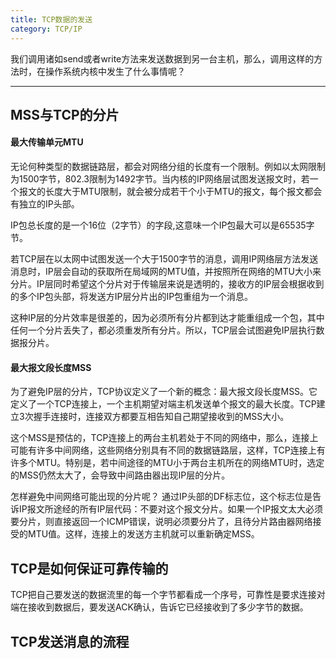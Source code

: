 ```yaml
---
title: TCP数据的发送
category: TCP/IP
---
```


我们调用诸如send或者write方法来发送数据到另一台主机，那么，调用这样的方法时，在操作系统内核中发生了什么事情呢？

<!--more-->

---

## MSS与TCP的分片

#### 最大传输单元MTU
无论何种类型的数据链路层，都会对网络分组的长度有一个限制。例如以太网限制为1500字节，802.3限制为1492字节。当内核的IP网络层试图发送报文时，若一个报文的长度大于MTU限制，就会被分成若干个小于MTU的报文，每个报文都会有独立的IP头部。

IP包总长度的是一个16位（2字节）的字段,这意味一个IP包最大可以是65535字节。

若TCP层在以太网中试图发送一个大于1500字节的消息，调用IP网络层方法发送消息时，IP层会自动的获取所在局域网的MTU值，并按照所在网络的MTU大小来分片。IP层同时希望这个分片对于传输层来说是透明的，接收方的IP层会根据收到的多个IP包头部，将发送方IP层分片出的IP包重组为一个消息。

这种IP层的分片效率是很差的，因为必须所有分片都到达才能重组成一个包，其中任何一个分片丢失了，都必须重发所有分片。所以，TCP层会试图避免IP层执行数据报分片。

#### 最大报文段长度MSS
为了避免IP层的分片，TCP协议定义了一个新的概念：最大报文段长度MSS。它定义了一个TCP连接上，一个主机期望对端主机发送单个报文的最大长度。TCP建立3次握手连接时，连接双方都要互相告知自己期望接收到的MSS大小。

这个MSS是预估的，TCP连接上的两台主机若处于不同的网络中，那么，连接上可能有许多中间网络，这些网络分别具有不同的数据链路层，这样，TCP连接上有许多个MTU。特别是，若中间途径的MTU小于两台主机所在的网络MTU时，选定的MSS仍然太大了，会导致中间路由器出现IP层的分片。

怎样避免中间网络可能出现的分片呢？
通过IP头部的DF标志位，这个标志位是告诉IP报文所途经的所有IP层代码：不要对这个报文分片。如果一个IP报文太大必须要分片，则直接返回一个ICMP错误，说明必须要分片了，且待分片路由器网络接受的MTU值。这样，连接上的发送方主机就可以重新确定MSS。



## TCP是如何保证可靠传输的
TCP把自己要发送的数据流里的每一个字节都看成一个序号，可靠性是要求连接对端在接收到数据后，要发送ACK确认，告诉它已经接收到了多少字节的数据。


## TCP发送消息的流程

